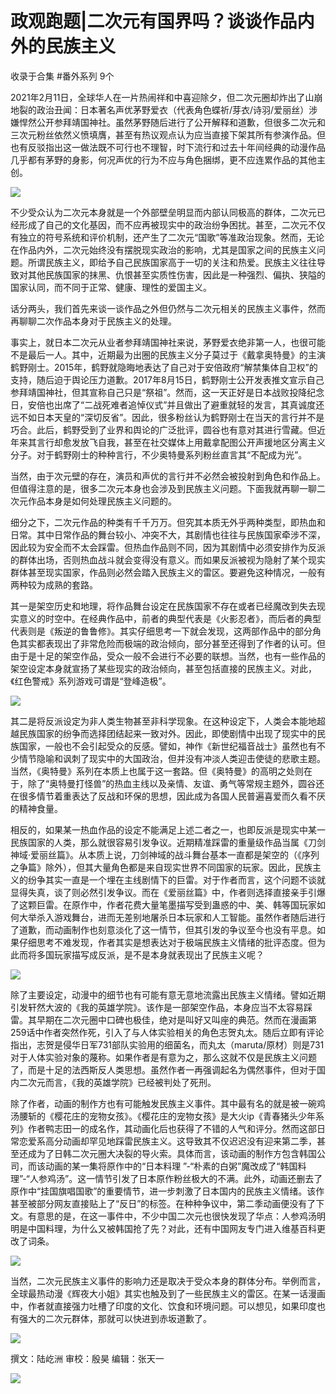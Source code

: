 # 政观跑题|二次元有国界吗？谈谈作品内外的民族主义


收录于合集 #番外系列 9个

2021年2月11日，全球华人在一片热闹祥和中喜迎除夕，但二次元圈却炸出了山崩地裂的政治丑闻：日本著名声优茅野爱衣（代表角色蝶祈/芽衣/诗羽/爱丽丝）涉嫌悍然公开参拜靖国神社。虽然茅野随后进行了公开解释和道歉，但很多二次元和三次元粉丝依然义愤填膺，甚至有热议观点认为应当直接下架其所有参演作品。但也有反驳指出这一做法既不可行也不理智，时下流行和过去十年间经典的动漫作品几乎都有茅野的身影，何况声优的行为不应与角色捆绑，更不应连累作品的其他主创。

![](/images/160/2.png)

不少受众认为二次元本身就是一个外部壁垒明显而内部认同极高的群体，二次元已经形成了自己的文化基因，而不应再被现实中的政治纷争困扰。甚至，二次元不仅有独立的符号系统和评价机制，还产生了二次元“国歌”等准政治现象。然而，无论在作品内外，二次元始终没有摆脱现实政治的影响，尤其是国家之间的民族主义问题。所谓民族主义，即给予自己民族国家高于一切的关注和热爱。民族主义往往导致对其他民族国家的抹黑、仇恨甚至实质性伤害，因此是一种强烈、偏执、狭隘的国家认同，而不同于正常、健康、理性的爱国主义。

  

话分两头，我们首先来谈一谈作品之外但仍然与二次元相关的民族主义事件，然而再聊聊二次作品本身对于民族主义的处理。

  

事实上，就日本二次元从业者参拜靖国神社来说，茅野爱衣绝非第一人，也很可能不是最后一人。其中，近期最为出圈的民族主义分子莫过于《戴拿奥特曼》的主演鹤野刚士。2015年，鹤野就隐晦地表达了自己对于安倍政府“解禁集体自卫权”的支持，随后迫于舆论压力道歉。2017年8月15日，鹤野刚士公开发表推文宣示自己参拜靖国神社，但其宣称自己只是“祭祖”。然而，这一天正好是日本战败投降纪念日，安倍也出席了“二战死难者追悼仪式”并且做出了避重就轻的发言，其真诚度还远不如日本天皇的“深切反省”。因此，很多粉丝认为鹤野刚士在当天的言行并不是巧合。此后，鹤野受到了业界和舆论的广泛批评，圆谷也有意对其进行雪藏。但近年来其言行却愈发放飞自我，甚至在社交媒体上用戴拿配图公开声援地区分离主义分子。对于鹤野刚士的种种言行，不少奥特曼系列粉丝直言其“不配成为光”。

  

当然，由于次元壁的存在，演员和声优的言行并不必然会被投射到角色和作品上。但值得注意的是，很多二次元本身也会涉及到民族主义问题。下面我就再聊一聊二次元作品本身是如何处理民族主义问题的。

  

细分之下，二次元作品的种类有千千万万。但究其本质无外乎两种类型，即热血和日常。其中日常作品的舞台较小、冲突不大，其剧情也往往与民族国家牵涉不深，因此较为安全而不太会踩雷。但热血作品则不同，因为其剧情中必须安排作为反派的群体出场，否则热血战斗就会变得没有意义。而如果反派被视为隐射了某个现实群体甚至现实国家，作品则必然会踏入民族主义的雷区。要避免这种情况，一般有两种较为成熟的套路。

  

其一是架空历史和地理，将作品舞台设定在民族国家不存在或者已经魔改到失去现实意义的时空中。在经典作品中，前者的典型代表是《火影忍者》，而后者的典型代表则是《叛逆的鲁鲁修》。其实仔细思考一下就会发现，这两部作品中的部分角色其实都表现出了非常危险而极端的政治倾向，部分甚至还得到了作者的认可。但由于是十足的架空作品，受众一般不会进行不必要的联想。当然，也有一些作品的架空设定本身就宣扬了某些现实的政治倾向，甚至包括直接的民族主义。对此，《红色警戒》系列游戏可谓是“登峰造极”。

  

![](/images/160/3.jpeg)

其二是将反派设定为非人类生物甚至非科学现象。在这种设定下，人类会本能地超越民族国家的纷争而选择团结起来一致对外。因此，即使剧情中出现了现实中的民族国家，一般也不会引起受众的反感。譬如，神作《新世纪福音战士》虽然也有不少情节隐喻和讽刺了现实中的大国政治，但并没有冲淡人类迎击使徒的悲歌主题。当然，《奥特曼》系列在本质上也属于这一套路。但《奥特曼》的高明之处则在于，除了“奥特曼打怪兽”的热血主线以及亲情、友谊、勇气等常规主题外，圆谷还在很多情节着重表达了反战和环保的思想，因此成为各国人民普遍喜爱而久看不厌的精神食量。

  

相反的，如果某一热血作品的设定不能满足上述二者之一，也即反派是现实中某一民族国家的人类，那么就很容易引发争议。近期精准踩雷的重量级作品当属《刀剑神域·爱丽丝篇》。从本质上说，刀剑神域的战斗舞台基本一直都是架空的（《序列之争篇》除外），但其大量角色都是来自现实世界不同国家的玩家。因此，民族主义的纷争其实一直是一个埋在主线剧情下的巨雷。对于作者而言，这个问题不谈就显得失真，谈了则必然引发争议。而在《爱丽丝篇》中，作者则选择直接亲手引爆了这颗巨雷。在原作中，作者花费大量笔墨描写受到蛊惑的中、美、韩等国玩家如何大举杀入游戏舞台，进而无差别地屠杀日本玩家和人工智能。虽然作者随后进行了道歉，而动画制作也刻意淡化了这一情节，但其引发的争议至今也没有平息。如果仔细思考不难发现，作者其实是想表达对于极端民族主义情绪的批评态度。但为此而将多国玩家描写成反派，是不是本身就表现出了民族主义呢？

![](/images/160/4.png)

除了主要设定，动漫中的细节也有可能有意无意地流露出民族主义情绪。譬如近期引发轩然大波的《我的英雄学院》。该作是一部架空作品，本身应当不太容易踩雷。其早期在二次元圈中口碑也极佳，绝对是叫好又叫座的典范。然而在漫画第259话中作者突然作死，引入了与人体实验相关的角色志贺丸太。随后立即有评论指出，志贺是侵华日军731部队实验用的细菌名，而丸太（maruta/原材）则是731对于人体实验对象的蔑称。如果作者是有意为之，那么这就不仅是民族主义问题了，而是十足的法西斯反人类思想。虽然作者一再强调起名为偶然事件，但对于国内二次元而言，《我的英雄学院》已经被判处了死刑。

  

除了作者，动画的制作方也有可能触发民族主义事件。其中最有名的就是被一碗鸡汤腰斩的《樱花庄的宠物女孩》。《樱花庄的宠物女孩》是大火ip《青春猪头少年系列》作者鸭志田一的成名作，其动画化后也获得了不错的人气和评分。然而这部日常恋爱系高分动画却罕见地踩雷民族主义。这导致其不仅迟迟没有迎来第二季，甚至还成为了日韩二次元圈大决裂的导火索。具体而言，该动画的制作方包含韩国公司，而该动画的某一集将原作中的“日本料理
”-“朴素的白粥”魔改成了“韩国料理”-“人参鸡汤”。这一情节引发了日本原作粉丝极大的不满。此外，动画还删去了原作中“挂国旗唱国歌”的重要情节，进一步刺激了日本国内的民族主义情绪。该作甚至被部分网友直接贴上了“反日”的标签。在种种争议中，第二季动画便没有了下文。有意思的是，在这一事件中，不少中国二次元也很快发现了华点：人参鸡汤明明是中国料理，为什么又被韩国抢了先？对此，还有中国网友专门进入维基百科更改了词条。

![](/images/160/5.png)

当然，二次元民族主义事件的影响力还是取决于受众本身的群体分布。举例而言，全球最热动漫《辉夜大小姐》其实也触及到了一些民族主义的雷区。在某一话漫画中，作者就直接强力吐槽了印度的文化、饮食和环境问题。可以想见，如果印度也有强大的二次元群体，那就可以快进到赤坂道歉了。

![](/images/160/6.png)

撰文：陆屹洲 审校：殷昊 编辑：张天一

  

![](/images/160/7.jpeg)

  

